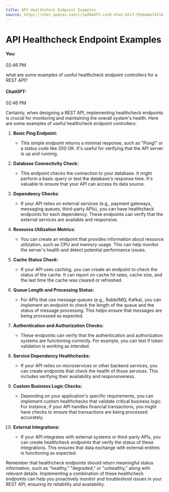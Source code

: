 ```yaml
---
title: API Healthcheck Endpoint Examples
source: https://chat.openai.com/c/5ad9a0f5-ce3d-4fa2-b517-91eba0e7411b
---
```


# API Healthcheck Endpoint Examples

#### You:
<time datetime="2023-10-28T18:46:00.680Z" title="10/28/2023, 2:46:00 PM">02:46 PM</time>

what are some examples of useful healthcheck endpoint controllers for a REST API?

#### ChatGPT:
<time datetime="2023-10-28T18:46:06.823Z" title="10/28/2023, 2:46:06 PM">02:46 PM</time>

Certainly, when designing a REST API, implementing healthcheck endpoints is crucial for monitoring and maintaining the overall system's health. Here are some examples of useful healthcheck endpoint controllers:

1. **Basic Ping Endpoint:**
   - This simple endpoint returns a minimal response, such as "Pong!" or a status code like 200 OK. It's useful for verifying that the API server is up and running.

2. **Database Connectivity Check:**
   - This endpoint checks the connection to your database. It might perform a basic query or test the database's response time. It's valuable to ensure that your API can access its data source.

3. **Dependency Checks:**
   - If your API relies on external services (e.g., payment gateways, messaging queues, third-party APIs), you can have healthcheck endpoints for each dependency. These endpoints can verify that the external services are available and responsive.

4. **Resource Utilization Metrics:**
   - You can create an endpoint that provides information about resource utilization, such as CPU and memory usage. This can help monitor the server's health and detect potential performance issues.

5. **Cache Status Check:**
   - If your API uses caching, you can create an endpoint to check the status of the cache. It can report on cache hit rates, cache size, and the last time the cache was cleared or refreshed.

6. **Queue Length and Processing Status:**
   - For APIs that use message queues (e.g., RabbitMQ, Kafka), you can implement an endpoint to check the length of the queue and the status of message processing. This helps ensure that messages are being processed as expected.

7. **Authentication and Authorization Checks:**
   - These endpoints can verify that the authentication and authorization systems are functioning correctly. For example, you can test if token validation is working as intended.

8. **Service Dependency Healthchecks:**
   - If your API relies on microservices or other backend services, you can create endpoints that check the health of those services. This includes verifying their availability and responsiveness.

9. **Custom Business Logic Checks:**
   - Depending on your application's specific requirements, you can implement custom healthchecks that validate critical business logic. For instance, if your API handles financial transactions, you might have checks to ensure that transactions are being processed accurately.

10. **External Integrations:**
    - If your API integrates with external systems or third-party APIs, you can create healthcheck endpoints that verify the status of these integrations. This ensures that data exchange with external entities is functioning as expected.

Remember that healthcheck endpoints should return meaningful status information, such as "healthy," "degraded," or "unhealthy," along with relevant details. Implementing a combination of these healthcheck endpoints can help you proactively monitor and troubleshoot issues in your REST API, ensuring its reliability and availability.
